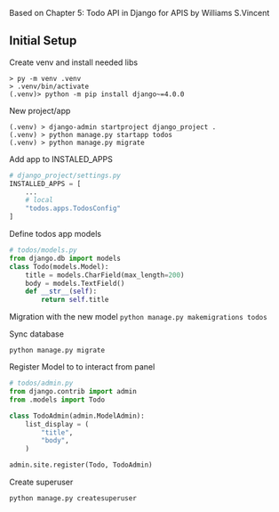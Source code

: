 Based on Chapter 5: Todo API in Django for APIS by Williams S.Vincent


## Initial Setup

Create venv and install needed libs
```
> py -m venv .venv
> .venv/bin/activate
(.venv)> python -m pip install django~=4.0.0 
```

New project/app
```
(.venv) > django-admin startproject django_project .
(.venv) > python manage.py startapp todos
(.venv) > python manage.py migrate
```

Add app to INSTALED_APPS
```python
# django_project/settings.py
INSTALLED_APPS = [
    ...
    # local
    "todos.apps.TodosConfig"
]
```

Define todos app models
```python
# todos/models.py
from django.db import models
class Todo(models.Model):
    title = models.CharField(max_length=200)
    body = models.TextField()
    def __str__(self):
        return self.title   
```

Migration with the new model
`python manage.py makemigrations todos`

Sync database

`python manage.py migrate`


Register Model to to interact from panel
```python
# todos/admin.py
from django.contrib import admin
from .models import Todo

class TodoAdmin(admin.ModelAdmin):
    list_display = (
        "title",
        "body",
    )

admin.site.register(Todo, TodoAdmin)
```

Create superuser

`python manage.py createsuperuser`